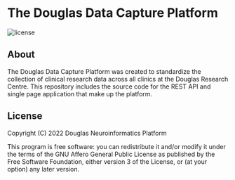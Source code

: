 # The Douglas Data Capture Platform

![license](https://img.shields.io/github/license/DouglasNeuroInformatics/DouglasDataCapturePlatform)

## About

The Douglas Data Capture Platform was created to standardize the collection of clinical research data across all clinics at the Douglas Research Centre. This repository includes the source code for the REST API and single page application that make up the platform.

## License

Copyright (C) 2022 Douglas Neuroinformatics Platform

This program is free software: you can redistribute it and/or modify
it under the terms of the GNU Affero General Public License as published by
the Free Software Foundation, either version 3 of the License, or
(at your option) any later version.
